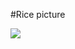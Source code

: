 #Rice picture

<p aling="center" >
	<img src="https://user-images.githubusercontent.com/23356117/47225118-93fe5b00-d3bd-11e8-9f2a-823ff51cdfc4.png"/>
</p>

